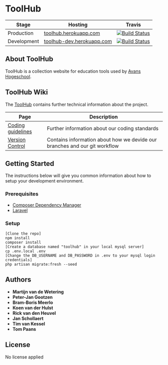 # ToolHub

| Stage         | Hosting       | Travis        |
| ------------- | ------------- | ------------- |
| Production    | [toolhub.herokuapp.com](https://toolhub.herokuapp.com) | [![Build Status](https://travis-ci.com/Peter-JanGootzen/ToolHub.svg?token=gKkRerZGe1KXx3pyWUTq&branch=master)](https://travis-ci.com/Peter-JanGootzen/ToolHub) |
| Development   | [toolhub-dev.herokuapp.com](https://toolhub-dev.herokuapp.com) | [![Build Status](https://travis-ci.com/Peter-JanGootzen/ToolHub.svg?token=gKkRerZGe1KXx3pyWUTq&branch=dev)](https://travis-ci.com/Peter-JanGootzen/ToolHub) |

## About ToolHub

ToolHub is a collection website for education tools used by [Avans Hogeschool](http://www.avans.nl/).

## ToolHub Wiki

The [ToolHub](https://github.com/Peter-JanGootzen/ToolHub/wiki) contains further technical information about the project.

| Page       | Description |
| ------------- | ------------- |
| [Coding guidelines](https://github.com/Peter-JanGootzen/ToolHub/wiki/Coding-Guidelines) | Further information about our coding standards  |
| [Version Control](https://github.com/Peter-JanGootzen/ToolHub/wiki/Version-Control)  | Contains information about how we devide our branches and our git workflow  |

## Getting Started

The instructions below will give you common information about how to setup your development environment.

### Prerequisites

* [Composer Dependency Manager](https://getcomposer.org/)
* [Laravel](https://laravel.com/docs/5.6#installation)

### Setup

```
[Clone the repo]
npm install
composer install
[Create a database named "toolhub" in your local mysql server]
cp .env.local .env
[Change the DB_USERNAME and DB_PASSWORD in .env to your mysql login credentials]
php artisan migrate:fresh --seed
```

## Authors

* **Martijn van de Wetering**
* **Peter-Jan Gootzen**
* **Bram-Boris Meerlo**
* **Koen van der Hulst**
* **Rick van den Heuvel**
* **Jan Schollaert**
* **Tim van Kessel**
* **Tom Paans**

## License

No license applied

